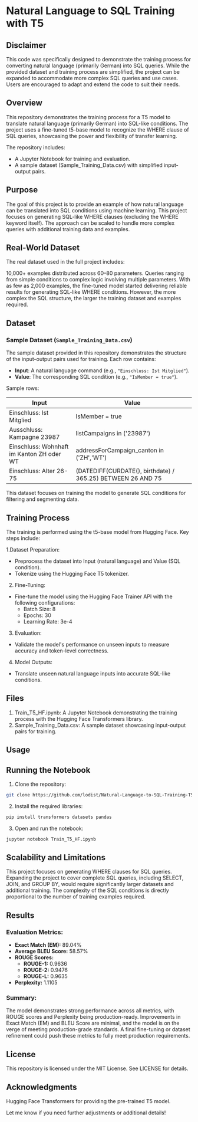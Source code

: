 # Natural Language to SQL Training with T5


## Disclaimer
This code was specifically designed to demonstrate the training process for converting natural language (primarily German) into SQL queries. While the provided dataset and training process are simplified, the project can be expanded to accommodate more complex SQL queries and use cases. Users are encouraged to adapt and extend the code to suit their needs.

## Overview
This repository demonstrates the training process for a T5 model to translate natural language (primarily German) into SQL-like conditions. The project uses a fine-tuned t5-base model to recognize the WHERE clause of SQL queries, showcasing the power and flexibility of transfer learning.

The repository includes:
- A Jupyter Notebook for training and evaluation.
- A sample dataset (Sample_Training_Data.csv) with simplified input-output pairs.

## Purpose
The goal of this project is to provide an example of how natural language can be translated into SQL conditions using machine learning. This project focuses on generating SQL-like WHERE clauses (excluding the WHERE keyword itself). The approach can be scaled to handle more complex queries with additional training data and examples.

## Real-World Dataset
The real dataset used in the full project includes:

10,000+ examples distributed across 60–80 parameters.
Queries ranging from simple conditions to complex logic involving multiple parameters.
With as few as 2,000 examples, the fine-tuned model started delivering reliable results for generating SQL-like WHERE conditions. However, the more complex the SQL structure, the larger the training dataset and examples required.

## Dataset

### Sample Dataset (`Sample_Training_Data.csv`)

The sample dataset provided in this repository demonstrates the structure of the input-output pairs used for training. Each row contains:

- **Input**: A natural language command (e.g., `"Einschluss: Ist Mitglied"`).
- **Value**: The corresponding SQL condition (e.g., `"IsMember = true"`).

Sample rows:

| **Input**                                      | **Value**                                                              |
|-----------------------------------------------|------------------------------------------------------------------------|
| Einschluss: Ist Mitglied                      | IsMember = true                                                       |
| Ausschluss: Kampagne 23987                    | listCampaigns in ('23987')                                            |
| Einschluss: Wohnhaft im Kanton ZH oder WT     | addressForCampaign_canton in ('ZH','WT')                              |
| Einschluss: Alter 26-75                       | (DATEDIFF(CURDATE(), birthdate) / 365.25) BETWEEN 26 AND 75           |

This dataset focuses on training the model to generate SQL conditions for filtering and segmenting data.

## Training Process
The training is performed using the t5-base model from Hugging Face. Key steps include:

1.Dataset Preparation:
- Preprocess the dataset into Input (natural language) and Value (SQL condition).
- Tokenize using the Hugging Face T5 tokenizer.

2. Fine-Tuning:
- Fine-tune the model using the Hugging Face Trainer API with the following configurations:
    - Batch Size: 8
    - Epochs: 30
    - Learning Rate: 3e-4

3. Evaluation:
- Validate the model's performance on unseen inputs to measure accuracy and token-level correctness.

4. Model Outputs:
- Translate unseen natural language inputs into accurate SQL-like conditions.

## Files
1. Train_T5_HF.ipynb: A Jupyter Notebook demonstrating the training process with the Hugging Face Transformers library.
2. Sample_Training_Data.csv: A sample dataset showcasing input-output pairs for training.


## Usage
## Running the Notebook

1. Clone the repository:

```bash
git clone https://github.com/lodist/Natural-Language-to-SQL-Training-T5.git
```

2. Install the required libraries:
   
```bash
pip install transformers datasets pandas
```

3. Open and run the notebook:

```bash
jupyter notebook Train_T5_HF.ipynb
```

## Scalability and Limitations
This project focuses on generating WHERE clauses for SQL queries.
Expanding the project to cover complete SQL queries, including SELECT, JOIN, and GROUP BY, would require significantly larger datasets and additional training.
The complexity of the SQL conditions is directly proportional to the number of training examples required.

## Results

### Evaluation Metrics:
- **Exact Match (EM):** 89.04%
- **Average BLEU Score:** 58.57%
- **ROUGE Scores:**
  - **ROUGE-1:** 0.9636
  - **ROUGE-2:** 0.9476
  - **ROUGE-L:** 0.9635
- **Perplexity:** 1.1105

### Summary:
The model demonstrates strong performance across all metrics, with ROUGE scores and Perplexity being production-ready. 
Improvements in Exact Match (EM) and BLEU Score are minimal, and the model is on the verge of meeting production-grade standards. 
A final fine-tuning or dataset refinement could push these metrics to fully meet production requirements.


## License
This repository is licensed under the MIT License. See LICENSE for details.

## Acknowledgments
Hugging Face Transformers for providing the pre-trained T5 model.

Let me know if you need further adjustments or additional details! 
